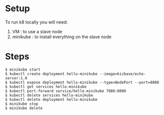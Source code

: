 # Setup

To run k8 locally you will need:   
1. VM : to use a slave node    
2. minikube : to install everything on the slave node    

# Steps 

```
$ minikube start
$ kubectl create deployment hello-minikube --image=kicbase/echo-server:1.0
$ kubectl expose deployment hello-minikube --type=NodePort --port=8080
$ kubectl get services hello-minikube
$ kubectl port-forward service/hello-minikube 7080:8080
$ kubectl delete services hello-minikube
$ kubectl delete deployment hello-minikube
$ minikube stop
$ minikube delete
```
